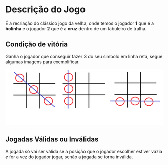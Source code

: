 # Descrição do Jogo

É a recriação do clássico jogo da velha, onde temos o jogador **1** que é a **bolinha** e o jogador **2** que é a **cruz** dentro de um tabuleiro de tralha.

## Condição de vitória

Ganha o jogador que conseguir fazer 3 do seu simbolo em linha reta, segue algumas imagens para exemplificar.

![Condições de Vitória](./Imagem/condicoes_de_vitoria.png)

## Jogadas Válidas ou Inválidas

A jogada só vai ser válida se a posição que o jogador escolher estiver vazia *e* for a vez do jogador jogar, senão a jogada se torna inválida. 

